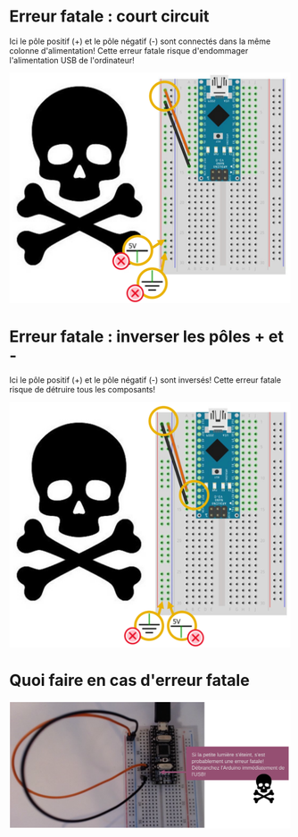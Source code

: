 
# Erreur fatale : court circuit

Ici le pôle positif (+) et le pôle négatif (-) sont connectés dans la même colonne d'alimentation! Cette erreur fatale risque d'endommager l'alimentation USB de l'ordinateur!

![Erreur fatale : court circuit](erreur_fatale_1.SVG)

# Erreur fatale : inverser les pôles + et -

Ici le pôle positif (+) et le pôle négatif (-) sont inversés! Cette erreur fatale risque de détruire tous les composants!

![Erreur fatale : inverser les pôles + et -](erreur_fatale_2.SVG)





# Quoi faire en cas d'erreur fatale

![Erreur fatale 3 : inverser les pôles + et -](erreur_fatale_quoi_faire.SVG)